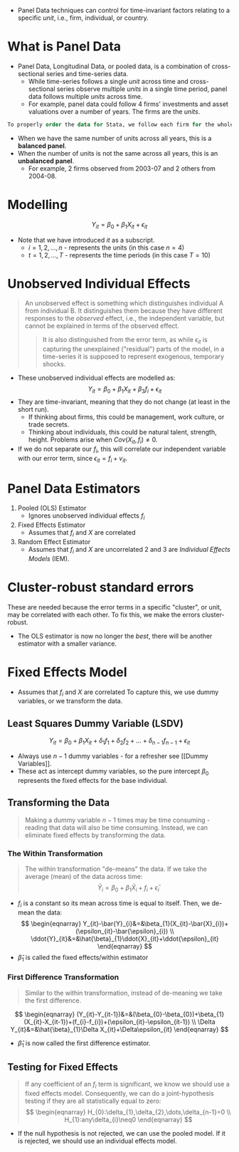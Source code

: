 - Panel Data techniques can control for time-invariant factors relating to a specific *unit*, i.e., firm, individual, or country.
# What is Panel Data
- Panel Data, Longitudinal Data, or pooled data, is a combination of cross-sectional series and time-series data.
	- While time-series follows a single *unit* across time and cross-sectional series observe multiple *units* in a single time period, panel data follows multiple *units* across time.
	- For example, panel data could follow 4 firms' investments and asset valuations over a number of years. The firms are the *units*.
```Stata
To properly order the data for Stata, we follow each firm for the whole timespan before moving onto the next firm.
```
- When we have the same number of units across all years, this is a **balanced panel**.
- When the number of units is not the same across all years, this is an **unbalanced panel**.
	- For example, 2 firms observed from 2003-07 and 2 others from 2004-08.
# Modelling
$$
Y_{it}=\beta_{0}+\beta_{1}X_{it}+\epsilon_{it}
$$
- Note that we have introduced $it$ as a subscript.
	- $i=1,2,\dots,n$ - represents the units (in this case $n=4$)
	- $t=1,2,\dots,T$ - represents the time periods (in this case $T=10$)
# Unobserved Individual Effects
>An unobserved effect is something which distinguishes individual A from individual B. It distinguishes them because they have different responses to the *observed* effect, i.e., the independent variable, but cannot be explained in terms of the observed effect.
>>It is also distinguished from the error term, as while $\epsilon_{it}$ is capturing the unexplained ("residual") parts of the model, in a time-series it is supposed to represent exogenous, temporary shocks.
- These unobserved individual effects are modelled as:
$$
Y_{it}=\beta_{0}+\beta_{1}X_{it}+\beta_{3}f_{i}+\epsilon_{it}
$$
- They are time-invariant, meaning that they do not change (at least in the short run).
	- If thinking about firms, this could be management, work culture, or trade secrets.
	- Thinking about individuals, this could be natural talent, strength, height.
Problems arise when $Cov(X_{it},f_{i})\neq 0$.
- If we do not separate our $f_{i}$, this will correlate our independent variable with our error term, since $\epsilon_{it}=f_{i}+v_{it}$.
# Panel Data Estimators
1. Pooled (OLS) Estimator
	- Ignores unobserved individual effects $f_{i}$
2. Fixed Effects Estimator
	- Assumes that $f_{i}$ and $X$ are correlated
3. Random Effect Estimator
	- Assumes that $f_{i}$ and $X$ are uncorrelated
2 and 3 are *Individual Effects Models* (IEM).
# Cluster-robust standard errors
These are needed because the error terms in a specific "cluster", or unit, may be correlated with each other. To fix this, we make the errors cluster-robust.
- The OLS estimator is now no longer the *best*, there will be another estimator with a smaller variance.
# Fixed Effects Model
- Assumes that $f_{i}$ and $X$ are correlated
To capture this, we use dummy variables, or we transform the data.
## Least Squares Dummy Variable (LSDV)
$$
Y_{it}=\beta_{0}+\beta_{1}X_{it}+\delta_{1}f_{1}+\delta_{2}f_{2}+\dots+\delta_{n-1}f_{n-1}+\epsilon_{it}
$$
- Always use $n-1$ dummy variables - for a refresher see [[Dummy Variables]].
- These act as intercept dummy variables, so the pure intercept $\beta_{0}$ represents the fixed effects for the base individual.
## Transforming the Data
>Making a dummy variable $n-1$ times may be time consuming - reading that data will also be time consuming. Instead, we can eliminate fixed effects by transforming the data.
### The Within Transformation
>The within transformation "de-means" the data.
>If we take the average (mean) of the data across time:
$$
\bar{Y}_{i}=\beta_{0}+\beta_{1}\bar{X}_{i}+f_{i}+\bar{\epsilon}_{i}
$$
- $f_{i}$ is a constant so its mean across time is equal to itself.
Then, we de-mean the data:
$$
\begin{eqnarray}
Y_{it}-\bar{Y}_{i}&=&\beta_{1}(X_{it}-\bar{X}_{i})+(\epsilon_{it}-\bar{\epsilon}_{i}) \\
\ddot{Y}_{it}&=&\hat{\beta}_{1}\ddot{X}_{it}+\ddot{\epsilon}_{it}
\end{eqnarray}
$$
- $\hat{\beta}_{1}$ is called the fixed effects/within estimator
### First Difference Transformation
>Similar to the within transformation, instead of de-meaning we take the first difference.

$$
\begin{eqnarray}
(Y_{it}-Y_{it-1})&=&(\beta_{0}-\beta_{0})+\beta_{1}(X_{it}-X_{it-1})+(f_{i}-f_{i})+(\epsilon_{it}-\epsilon_{it-1}) \\
\Delta Y_{it}&=&\hat{\beta}_{1}\Delta X_{it}+\Delta\epsilon_{it}
\end{eqnarray}
$$
- $\hat{\beta}_{1}$ is now called the first difference estimator.
## Testing for Fixed Effects
>If any coefficient of an $f_{i}$ term is significant, we know we should use a fixed effects model. Consequently, we can do a joint-hypothesis testing if they are all statistically equal to zero:
$$
\begin{eqnarray}
H_{0}:\delta_{1},\delta_{2},\dots,\delta_{n-1}=0 \\
H_{1}:any\delta_{i}\neq0
\end{eqnarray}
$$
- If the null hypothesis is not rejected, we can use the pooled model. If it is rejected, we should use an individual effects model.

